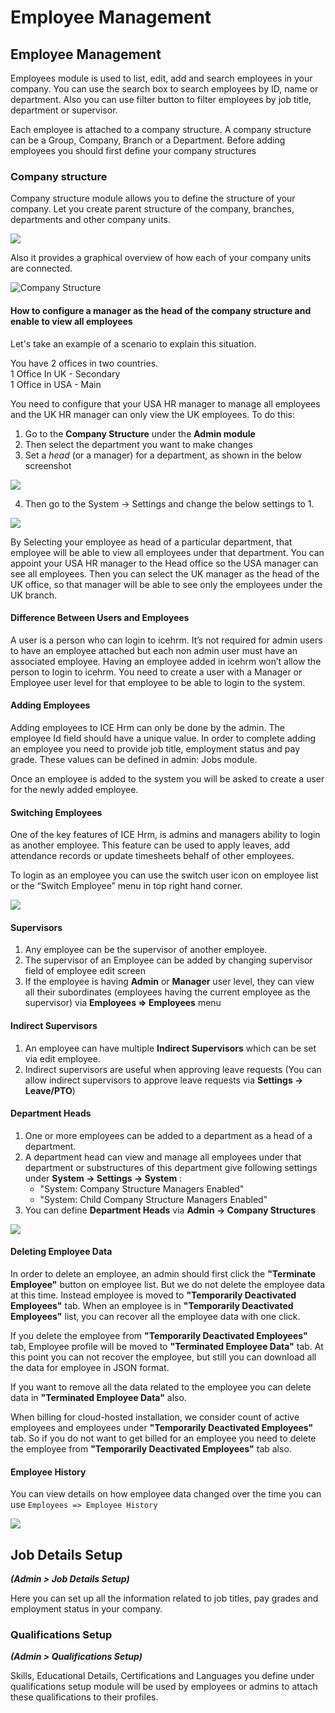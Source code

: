 # Employee Management

## Employee Management

Employees module is used to list, edit, add and search employees in your company. You can use the search box to search employees by ID, name or department. Also you can use filter button to filter employees by job title, department or supervisor.

Each employee is attached to a company structure. A company structure can be a Group, Company, Branch or a Department. Before adding employees you should first define your company structures

### Company structure

Company structure module allows you to define the structure of your company. Let you create parent structure of the company, branches, departments and other company units.

![](../.gitbook/assets/company-structure-list.png)

Also it provides a graphical overview of how each of your company units are connected.

![Company Structure](https://icehrm.s3.amazonaws.com/images/blog-images/Company_stucture.png)

#### How to configure a manager as the head of the company structure and enable to view all employees

Let's take an example of a scenario to explain this situation. 

You have 2 offices in two countries.   
1 Office In UK - Secondary  
1 Office in USA -  Main

You need to configure that your USA HR manager to manage all employees and the UK HR manager can only view the UK  employees. To do this:

1. Go to the **Company Structure** under the **Admin module**
2. Then select the department you want to make changes
3.  Set a _head_ \(or a manager\) for a department, as shown in the below screenshot

![](../.gitbook/assets/screenshot-2021-02-12-at-14.58.48.png)

4. Then go to the System -&gt; Settings and change the below settings to 1.

![](../.gitbook/assets/screenshot-2021-02-12-at-15.00.02.png)

By Selecting your employee as head of a particular department, that employee will be able to view all employees under that department. You can appoint your USA HR manager to the Head office so the USA manager can see all employees. Then you can select the UK manager as the head of the UK office, so that manager will be able to see only the employees under the UK branch. 

#### Difference Between Users and Employees

A user is a person who can login to icehrm. It’s not required for admin users to have an employee attached but each non admin user must have an associated employee. Having an employee added in icehrm won’t allow the person to login to icehrm. You need to create a user with a Manager or Employee user level for that employee to be able to login to the system.

#### Adding Employees

Adding employees to ICE Hrm can only be done by the admin. The employee Id field should have a unique value. In order to complete adding an employee you need to provide job title, employment status and pay grade. These values can be defined in admin: Jobs module.

Once an employee is added to the system you will be asked to create a user for the newly added employee.

#### Switching Employees

One of the key features of ICE Hrm, is admins and managers ability to login as another employee. This feature can be used to apply leaves, add attendance records or update timesheets behalf of other employees.

To login as an employee you can use the switch user icon on employee list or the “Switch Employee” menu in top right hand corner.

![](../.gitbook/assets/employee-list-switch-employee%20%281%29.png)

#### Supervisors

1. Any employee can be the supervisor of another employee.
2. The supervisor of an Employee can be added by changing supervisor field of employee edit screen
3. If the employee is having **Admin** or **Manager** user level, they can view all their subordinates \(employees having the current employee as the supervisor\) via  **Employees =&gt; Employees**  menu

#### Indirect Supervisors

1. An employee can have multiple **Indirect Supervisors** which can be set via edit employee.
2. Indirect supervisors are useful when approving leave requests \(You can allow indirect supervisors to approve leave requests via **Settings -&gt; Leave/PTO**\)

#### Department Heads

1. One or more employees can be added to a department as a head of a department.
2. A department head can view and manage all employees under that department or substructures of this department give following settings under  **System -&gt; Settings -&gt; System** :
   * "System: Company Structure Managers Enabled"
   * "System: Child Company Structure Managers Enabled"
3. You can define  **Department Heads**  via **Admin -&gt; Company Structures**

![](../.gitbook/assets/department-heads.png)

#### Deleting Employee Data

In order to delete an employee, an admin should first click the **"Terminate Employee"** button on employee list. But we do not delete the employee data at this time. Instead employee is moved to **"Temporarily Deactivated Employees"** tab. When an employee is in **"Temporarily Deactivated Employees"** list, you can recover all the employee data with one click.

If you delete the employee from **"Temporarily Deactivated Employees"** tab, Employee profile will be moved to **"Terminated Employee Data"** tab. At this point you can not recover the employee, but still you can download all the data for employee in JSON format.

If you want to remove all the data related to the employee you can delete data in **"Terminated Employee Data"** also.

When billing for cloud-hosted installation, we consider count of active employees and employees under **"Temporarily Deactivated Employees"** tab. So if you do not want to get billed for an employee you need to delete the employee from **"Temporarily Deactivated Employees"** tab also.

#### Employee History

You can view details on how employee data changed over the time you can use `Employees => Employee History`

![](../.gitbook/assets/employee-history.png)

## Job Details Setup

_**\(Admin &gt; Job Details Setup\)**_

Here you can set up all the information related to job titles, pay grades and employment status in your company.

### Qualifications Setup

_**\(Admin &gt; Qualifications Setup\)**_

Skills, Educational Details, Certifications and Languages you define under qualifications setup module will be used by employees or admins to attach these qualifications to their profiles.

